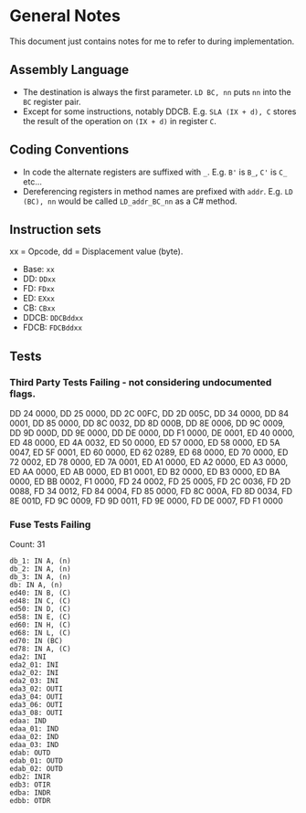 ﻿# General Notes

This document just contains notes for me to refer to during implementation.

## Assembly Language

- The destination is always the first parameter. `LD BC, nn` puts `nn` into the `BC` register pair.
- Except for some instructions, notably DDCB. E.g. `SLA (IX + d), C` stores the result of the operation on `(IX + d)` in register `C`.

## Coding Conventions

- In code the alternate registers are suffixed with `_`. E.g. `B'` is `B_`, `C'` is `C_` etc...
- Dereferencing registers in method names are prefixed with `addr`. E.g. `LD (BC), nn` would be called `LD_addr_BC_nn` as a C# method.

## Instruction sets

xx = Opcode, dd = Displacement value (byte).

- Base: `xx`
- DD: `DDxx`
- FD: `FDxx`
- ED: `EXxx`
- CB: `CBxx`
- DDCB: `DDCBddxx`
- FDCB: `FDCBddxx`

## Tests

### Third Party Tests Failing - not considering undocumented flags.

DD 24 0000, DD 25 0000, DD 2C 00FC, DD 2D 005C, DD 34 0000, DD 84 0001, DD 85 0000, DD 8C 0032, DD 8D 000B, DD 8E 0006, DD 9C 0009, DD 9D 000D, DD 9E 0000, DD DE 0000, 
DD F1 0000, DE 0001, ED 40 0000, ED 48 0000, ED 4A 0032, ED 50 0000, ED 57 0000, ED 58 0000, ED 5A 0047, ED 5F 0001, ED 60 0000, ED 62 0289, ED 68 0000, ED 70 0000, 
ED 72 0002, ED 78 0000, ED 7A 0001, ED A1 0000, ED A2 0000, ED A3 0000, ED AA 0000, ED AB 0000, ED B1 0001, ED B2 0000, ED B3 0000, ED BA 0000, ED BB 0002, F1 0000, 
FD 24 0002, FD 25 0005, FD 2C 0036, FD 2D 0088, FD 34 0012, FD 84 0004, FD 85 0000, FD 8C 000A, FD 8D 0034, FD 8E 001D, FD 9C 0009, FD 9D 0011, FD 9E 0000, FD DE 0007, FD F1 0000

### Fuse Tests Failing

Count: 31

```
db_1: IN A, (n)
db_2: IN A, (n)
db_3: IN A, (n)
db: IN A, (n)
ed40: IN B, (C)
ed48: IN C, (C)
ed50: IN D, (C)
ed58: IN E, (C)
ed60: IN H, (C)
ed68: IN L, (C)
ed70: IN (BC)
ed78: IN A, (C)
eda2: INI
eda2_01: INI
eda2_02: INI
eda2_03: INI
eda3_02: OUTI
eda3_04: OUTI
eda3_06: OUTI
eda3_08: OUTI
edaa: IND
edaa_01: IND
edaa_02: IND
edaa_03: IND
edab: OUTD
edab_01: OUTD
edab_02: OUTD
edb2: INIR
edb3: OTIR
edba: INDR
edbb: OTDR
```